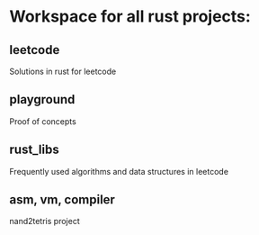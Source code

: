 # Workspace for all rust projects:
## leetcode
Solutions in rust for leetcode
## playground
Proof of concepts
## rust_libs 
Frequently used algorithms and data structures in leetcode
## asm, vm, compiler
nand2tetris project